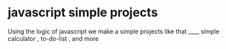 # javascript simple projects 
Using the logic of javascript we make a simple projects 
like that ____ simple calculator , to-do-list , and more

